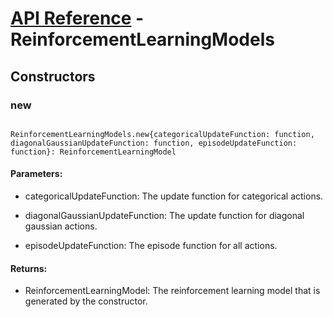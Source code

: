 # [API Reference](../API.md) - ReinforcementLearningModels

## Constructors

### new

```

ReinforcementLearningModels.new{categoricalUpdateFunction: function, diagonalGaussianUpdateFunction: function, episodeUpdateFunction: function}: ReinforcementLearningModel

```

#### Parameters:

* categoricalUpdateFunction: The update function for categorical actions.

* diagonalGaussianUpdateFunction: The update function for diagonal gaussian actions.

* episodeUpdateFunction: The episode function for all actions.

#### Returns:

* ReinforcementLearningModel: The reinforcement learning model that is generated by the constructor.
